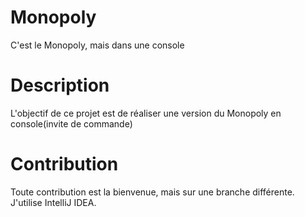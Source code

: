 # Monopoly
C'est le Monopoly, mais dans une console

# Description
L'objectif de ce projet est de réaliser une version du Monopoly en console(invite de commande)

# Contribution
Toute contribution est la bienvenue, mais sur une branche différente. J'utilise IntelliJ IDEA.
